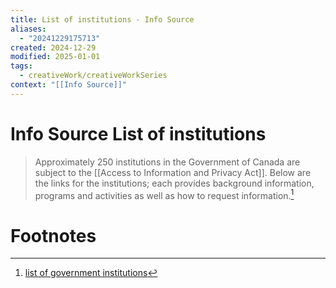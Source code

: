 ```yaml
---
title: List of institutions - Info Source
aliases:
  - "20241229175713"
created: 2024-12-29
modified: 2025-01-01
tags:
  - creativeWork/creativeWorkSeries
context: "[[Info Source]]"
---
```

# Info Source List of institutions
> Approximately 250 institutions in the Government of Canada are subject to the [[Access to Information and Privacy Act]]. Below are the links for the institutions; each provides background information, programs and activities as well as how to request information.[^1]
# Footnotes

[^1]: [list of government institutions](https://www.canada.ca/en/treasury-board-secretariat/services/access-information-privacy/access-information/info-source/list-institutions.html)
